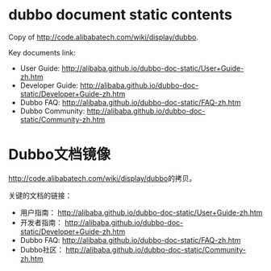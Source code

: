 dubbo document static contents
================================

Copy of <http://code.alibabatech.com/wiki/display/dubbo>.

Key documents link: 

- User Guide: <http://alibaba.github.io/dubbo-doc-static/User+Guide-zh.htm>
- Developer Guide: <http://alibaba.github.io/dubbo-doc-static/Developer+Guide-zh.htm>
- Dubbo FAQ: <http://alibaba.github.io/dubbo-doc-static/FAQ-zh.htm>
- Dubbo Community: <http://alibaba.github.io/dubbo-doc-static/Community-zh.htm>

Dubbo文档镜像
================================

<http://code.alibabatech.com/wiki/display/dubbo>的拷贝。

关键的文档的链接：

- 用户指南： <http://alibaba.github.io/dubbo-doc-static/User+Guide-zh.htm>
- 开发者指南： <http://alibaba.github.io/dubbo-doc-static/Developer+Guide-zh.htm>
- Dubbo FAQ: <http://alibaba.github.io/dubbo-doc-static/FAQ-zh.htm>
- Dubbo社区： <http://alibaba.github.io/dubbo-doc-static/Community-zh.htm>
